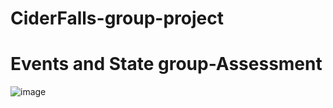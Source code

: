 # CiderFalls-group-project
# Events and State group-Assessment


![image](https://github.com/SeyunChung/CiderFalls-group-project/assets/119281933/1f3db309-23d8-4018-be60-883a8ad73a34)
